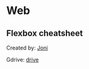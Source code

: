 # Web


## Flexbox cheatsheet

Created by: [Joni](https://jonitrythall.com/flexbox-cheatsheet)

Gdrive: [drive](https://drive.google.com/file/d/10XMaGR0NFyfwW57CC_LWdes7bsIBo98-/view?usp=sharing)